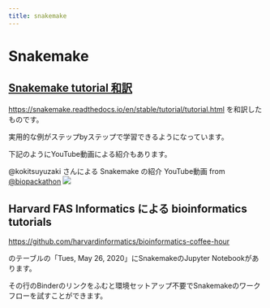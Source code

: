 ```yaml
---
title: snakemake
---
```


# Snakemake

## [Snakemake tutorial 和訳](https://github.com/workflow-meetup-jp/snakemake-tutorial-jp)
https://snakemake.readthedocs.io/en/stable/tutorial/tutorial.html
を和訳したものです。

実用的な例がステップbyステップで学習できるようになっています。

下記のようにYouTube動画による紹介もあります。

@kokitsuyuzaki さんによる Snakemake の紹介 YouTube動画 from [@biopackathon](https://github.com/biopackathon)
[![](http://img.youtube.com/vi/j9l8u1w3840/0.jpg)](http://www.youtube.com/watch?v=j9l8u1w3840 "snakemakeの紹介@antiplastics")

## Harvard FAS Informatics による bioinformatics tutorials
https://github.com/harvardinformatics/bioinformatics-coffee-hour

のテーブルの「Tues, May 26, 2020」にSnakemakeのJupyter Notebookがあります。

その行のBinderのリンクをふむと環境セットアップ不要でSnakemakeのワークフローを試すことができます。
